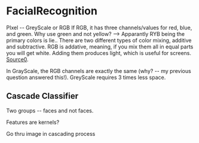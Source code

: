 # FacialRecognition

PIxel -- GreyScale or RGB
If RGB, it has three channels/values for red, blue, and green. 
Why use green and not yellow? --> Apparantly RYB being the primary colors is  lie.. There are two different types of color mixing, additive and subtractive. RGB is addative, meaning, if you mix them all in equal parts you will get white. Adding them produces light, which is useful for screens. [Source0](https://medium.com/nerd-for-tech/the-color-theory-why-do-computers-use-rgb-instead-of-ryb-205b75d6e783).

In GrayScale, the RGB channels are exactly the same (why? -- my previous question answered this!). GreyScale requires 3 times less space.

## Cascade Classifier
Two groups -- faces and not faces.

Features are kernels?

Go thru image in cascading process
